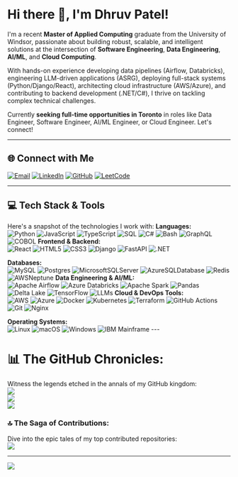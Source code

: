 # Hi there 👋, I'm Dhruv Patel!

I'm a recent **Master of Applied Computing** graduate from the University of Windsor, passionate about building robust, scalable, and intelligent solutions at the intersection of **Software Engineering**, **Data Engineering**, **AI/ML**, and **Cloud Computing**.

With hands-on experience developing data pipelines (Airflow, Databricks), engineering LLM-driven applications (ASRG), deploying full-stack systems (Python/Django/React), architecting cloud infrastructure (AWS/Azure), and contributing to backend development (.NET/C#), I thrive on tackling complex technical challenges.

Currently **seeking full-time opportunities in Toronto** in roles like Data Engineer, Software Engineer, AI/ML Engineer, or Cloud Engineer. Let's connect!

---

## 🌐 Connect with Me

[![Email](https://img.shields.io/badge/Email-%23D14836.svg?style=for-the-badge&logo=Gmail&logoColor=white)](mailto:pateldhruv130401@gmail.com)
[![LinkedIn](https://img.shields.io/badge/LinkedIn-%230077B5.svg?style=for-the-badge&logo=LinkedIn&logoColor=white)](https://www.linkedin.com/in/dhruvpatel0401/)
[![GitHub](https://img.shields.io/badge/GitHub-%23181717.svg?style=for-the-badge&logo=github&logoColor=white)](https://github.com/DhruvPatel0401)
[![LeetCode](https://img.shields.io/badge/LeetCode-%23FFA116.svg?style=for-the-badge&logo=leetcode&logoColor=white)](https://leetcode.com/u/dhruvpatel0401/)

---

## 💻 Tech Stack & Tools
Here's a snapshot of the technologies I work with:
**Languages:** <br>
![Python](https://img.shields.io/badge/python-3670A0?style=for-the-badge&logo=python&logoColor=ffdd54)
![JavaScript](https://img.shields.io/badge/javascript-%23323330.svg?style=for-the-badge&logo=javascript&logoColor=%23F7DF1E)
![TypeScript](https://img.shields.io/badge/typescript-%233178C6.svg?style=for-the-badge&logo=typescript&logoColor=white)
![SQL](https://img.shields.io/badge/SQL-%234479A1.svg?style=for-the-badge&logo=sql&logoColor=white)
![C#](https://img.shields.io/badge/C%23-239120?style=for-the-badge&logo=c-sharp&logoColor=white)
![Bash](https://img.shields.io/badge/Bash-%234EAA25.svg?style=for-the-badge&logo=gnu-bash&logoColor=white)
![GraphQL](https://img.shields.io/badge/GraphQL-%23E10098.svg?style=for-the-badge&logo=graphql&logoColor=white)
![COBOL](https://img.shields.io/badge/COBOL-%23005CA5.svg?style=for-the-badge&logo=ibm&logoColor=white) **Frontend & Backend:** <br>
![React](https://img.shields.io/badge/react-%2361DAFB.svg?style=for-the-badge&logo=react&logoColor=%2320232a)
![HTML5](https://img.shields.io/badge/html5-%23E34F26.svg?style=for-the-badge&logo=html5&logoColor=white)
![CSS3](https://img.shields.io/badge/css3-%231572B6.svg?style=for-the-badge&logo=css3&logoColor=white)
![Django](https://img.shields.io/badge/django-%23092E20.svg?style=for-the-badge&logo=django&logoColor=white)
![FastAPI](https://img.shields.io/badge/FastAPI-%2300C244.svg?style=for-the-badge&logo=fastapi&logoColor=white)
![.NET](https://img.shields.io/badge/.NET-5C2D91?style=for-the-badge&logo=.net&logoColor=white)

**Databases:** <br>
![MySQL](https://img.shields.io/badge/MySQL-%234479A1.svg?style=for-the-badge&logo=mysql&logoColor=white)
![Postgres](https://img.shields.io/badge/postgres-%23316192.svg?style=for-the-badge&logo=postgresql&logoColor=white)
![MicrosoftSQLServer](https://img.shields.io/badge/Microsoft%20SQL%20Server-CC2927?style=for-the-badge&logo=microsoft%20sql%20server&logoColor=white)
![AzureSQLDatabase](https://img.shields.io/badge/Azure%20SQL%20Database-%230078D4.svg?style=for-the-badge&logo=microsoft-azure&logoColor=white) ![Redis](https://img.shields.io/badge/redis-%23DC382D.svg?style=for-the-badge&logo=redis&logoColor=white)
![AWSNeptune](https://img.shields.io/badge/AWS%20Neptune-%23FF9900.svg?style=for-the-badge&logo=amazon-aws&logoColor=white) **Data Engineering & AI/ML:** <br>
![Apache Airflow](https://img.shields.io/badge/Apache%20Airflow-%23017CEE.svg?style=for-the-badge&logo=apache-airflow&logoColor=white)
![Azure Databricks](https://img.shields.io/badge/Azure%20Databricks-%23FF3621.svg?style=for-the-badge&logo=databricks&logoColor=white) ![Apache Spark](https://img.shields.io/badge/Apache%20Spark-%23E25A1C.svg?style=for-the-badge&logo=apache-spark&logoColor=white)
![Pandas](https://img.shields.io/badge/Pandas-%23150458.svg?style=for-the-badge&logo=pandas&logoColor=white)
![Delta Lake](https://img.shields.io/badge/Delta%20Lake-%234299E1.svg?style=for-the-badge&logo=linux-foundation&logoColor=white) ![TensorFlow](https://img.shields.io/badge/TensorFlow-%23FF6F00.svg?style=for-the-badge&logo=tensorflow&logoColor=white)
![LLMs](https://img.shields.io/badge/LLMs%20(GPT/Gemini)-%2374AA9C.svg?style=for-the-badge&logo=openai&logoColor=white) **Cloud & DevOps Tools:** <br>
![AWS](https://img.shields.io/badge/AWS-%23FF9900.svg?style=for-the-badge&logo=amazon-aws&logoColor=white)
![Azure](https://img.shields.io/badge/azure-%230078D4.svg?style=for-the-badge&logo=microsoft-azure&logoColor=white)
![Docker](https://img.shields.io/badge/Docker-%232496ED.svg?style=for-the-badge&logo=docker&logoColor=white)
![Kubernetes](https://img.shields.io/badge/kubernetes-%23326CE5.svg?style=for-the-badge&logo=kubernetes&logoColor=white)
![Terraform](https://img.shields.io/badge/terraform-%237B42BC.svg?style=for-the-badge&logo=terraform&logoColor=white)
![GitHub Actions](https://img.shields.io/badge/GitHub%20Actions-%232088FF.svg?style=for-the-badge&logo=github-actions&logoColor=white)
![Git](https://img.shields.io/badge/git-%23F05033.svg?style=for-the-badge&logo=git&logoColor=white)
![Nginx](https://img.shields.io/badge/nginx-%23009639.svg?style=for-the-badge&logo=nginx&logoColor=white)

**Operating Systems:** <br>
![Linux](https://img.shields.io/badge/Linux-FCC624?style=for-the-badge&logo=linux&logoColor=black)
![macOS](https://img.shields.io/badge/mac%20os-000000?style=for-the-badge&logo=apple&logoColor=white)
![Windows](https://img.shields.io/badge/Windows-0078D4?style=for-the-badge&logo=windows&logoColor=white)
![IBM Mainframe](https://img.shields.io/badge/IBM%20Mainframe-%23006699.svg?style=for-the-badge&logo=ibm&logoColor=white) ---




# 📊 The GitHub Chronicles:
Witness the legends etched in the annals of my GitHub kingdom:<br>
![](https://github-readme-stats.vercel.app/api?username=DhruvPatel0401&theme=radical&hide_border=false&include_all_commits=true&count_private=true)<br/>
![](https://github-readme-streak-stats.herokuapp.com/?user=DhruvPatel0401&theme=radical&hide_border=false)<br/>
![](https://github-readme-stats.vercel.app/api/top-langs/?username=DhruvPatel0401&theme=radical&hide_border=false&include_all_commits=true&count_private=true&layout=compact)

### 🔝 The Saga of Contributions:
Dive into the epic tales of my top contributed repositories:<br>
![](https://github-contributor-stats.vercel.app/api?username=DhruvPatel0401&limit=5&theme=radical&combine_all_yearly_contributions=true)

---
![](https://komarev.com/ghpvc/?username=DhruvPatel0401&style=plastic&label=PROFILE+VIEWS)
